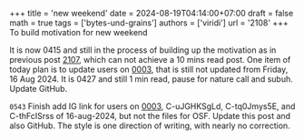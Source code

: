 +++
title = 'new weekend'
date = 2024-08-19T04:14:00+07:00
draft = false
math = true
tags = ['bytes-und-grains']
authors = ['viridi']
url = '2108'
+++
To build motivation for new weekend<!--more-->

It is now 0415 and still in the process of building up the motivation as in previous post [2107](../2017), which can not achieve a 10 mins read post. One item of today plan is to update users on [0003](../0003), that is still not updated from Friday, 16 Aug 2024. It is 0427 and still 1 min read, pause for nature call and subuh. Update GitHub.

`0543` Finish add IG link for users on [0003](../0003), C-uJGHKSgLd, C-tq0Jmys5E, and C-thFcISrss  of 16-aug-2024, but not the files for OSF. Update this post and also GitHub. The style is one direction of writing, with nearly no correction.
